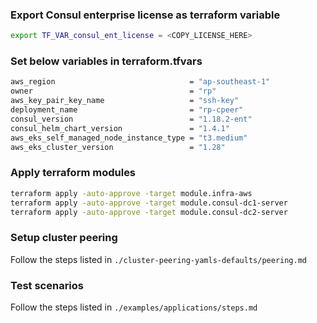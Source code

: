 ### Export Consul enterprise license as terraform variable
```sh
export TF_VAR_consul_ent_license = <COPY_LICENSE_HERE>
```

### Set below variables in terraform.tfvars
```sh
aws_region                              = "ap-southeast-1"
owner                                   = "rp"
aws_key_pair_key_name                   = "ssh-key"
deployment_name                         = "rp-cpeer"
consul_version                          = "1.18.2-ent"
consul_helm_chart_version               = "1.4.1"
aws_eks_self_managed_node_instance_type = "t3.medium"
aws_eks_cluster_version                 = "1.28"
```

### Apply terraform modules
```sh
terraform apply -auto-approve -target module.infra-aws 
terraform apply -auto-approve -target module.consul-dc1-server
terraform apply -auto-approve -target module.consul-dc2-server
```

### Setup cluster peering
Follow the steps listed in `./cluster-peering-yamls-defaults/peering.md`

### Test scenarios
Follow the steps listed in `./examples/applications/steps.md`
